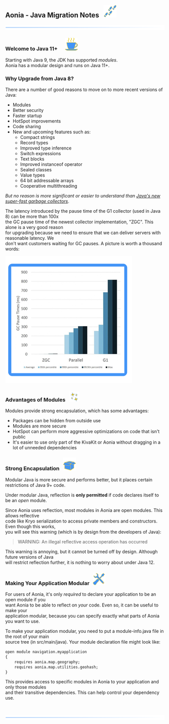## Aonia - Java Migration Notes &nbsp;  ![](../images/footprints-40.png)

![](../images/horizontal-line.png)

### Welcome to Java 11+ &nbsp;&nbsp;    ![](../images/coffee-40.png)

Starting with Java 9, the JDK has supported _modules_.  
Aonia has a modular design and runs on Java 11+.

### Why Upgrade from Java 8?

There are a number of good reasons to move on to more recent versions of Java:

* Modules
* Better security
* Faster startup
* HotSpot improvements
* Code sharing
* New and upcoming features such as:
    * Compact strings
    * Record types
    * Improved type inference
    * Switch expressions
    * Text blocks
    * Improved instanceof operator
    * Sealed classes
    * Value types
    * 64 bit addressable arrays
    * Cooperative multithreading

*But no reason is more significant or easier to understand than [Java's new super-fast garbage collectors](https://blogs.oracle.com/javamagazine/understanding-the-jdks-new-superfast-garbage-collectors)*.

The latency introduced by the pause time of the G1 collector (used in Java 8) can be more than 100x  
the GC pause time of the newest collector implementation, "ZGC". This alone is a very good reason   
for upgrading because we need to ensure that we can deliver servers with reasonable latency. We  
don't want customers waiting for GC pauses. A picture is worth a thousand words:

![](../images/gc.png)

### Advantages of Modules   ![](../images/stars-32.png)

Modules provide strong encapsulation, which has some advantages:

* Packages can be hidden from outside use
* Modules are more secure
* HotSpot can perform more aggressive optimizations on code that isn't public
* It's easier to use only part of the KivaKit or Aonia without dragging in a lot of unneeded dependencies

### Strong Encapsulation   ![](../images/box-40.png)

Modular Java is more secure and performs better, but it places certain restrictions of Java 9+ code.

Under modular Java, reflection is **only permitted** if code declares itself to be an _open_ module.

Since Aonia uses reflection, most modules in Aonia are open modules. This allows reflective  
code like Kryo serialization to access private members and constructors. Even though this works,  
you will see this warning (which is by design from the developers of Java):

> WARNING: An illegal reflective access operation has occurred

This warning is annoying, but it cannot be turned off by design. Although future versions of Java  
will restrict reflection further, it is nothing to worry about under Java 12.

### Making Your Application Modular &nbsp; ![](../images/tools-40.png)

For users of Aonia, it's only _required_ to declare your application to be an open module if you  
want Aonia to be able to reflect on _your_ code. Even so, it can be useful to make your  
application modular, because you can specify exactly what parts of Aonia you want to use.

To make your application modular, you need to put a module-info.java file in the root of your main  
source tree (in src/main/java). Your module declaration file might look like:

    open module navigation.myapplication 
    { 
        requires aonia.map.geography;
        requires aonia.map.utilities.geohash;
    }

This provides access to specific modules in Aonia to your application and only those modules  
and their transitive dependencies. This can help control your dependency use.

<br/> 

![](../images/horizontal-line.png)
